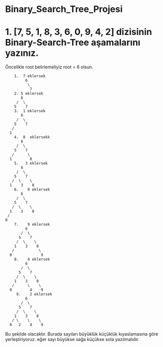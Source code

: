 # Binary_Search_Tree_Projesi
# 1. [7, 5, 1, 8, 3, 6, 0, 9, 4, 2] dizisinin Binary-Search-Tree aşamalarını yazınız.
Öncelikle root belirlemeliyiz root = 6 olsun.
```
    1.  7 eklersek
         6
          \
           7
    2. 5 eklersek
       6
     /  \
    5    7
    3.  1 eklersek
       6
     /  \
    5    7
   /
  1
    4.  8  eklersekk
       6
     /  \
    5    7
   /      \
  1        8
    5.   3 eklersek
       6
     /  \
    5    7
   /  \    \
  1    3    8
    6.    0 eklersek
       6
     /  \
    5    7
   /  \    \
  1    3    8
 /
0
    7.    9 eklersek
         6
       /  \
      5    7
     /  \    \
    1    3    8
   /           \
  0             9
    8.    4 eklersek
         6
       /  \
      5    7
     /  \    \
    1    3    8
   /      \    \
  0        4    9
     9.    2 eklersek
         6
       /  \
      5    7
     /  \    \
    1    3    8
   / \    \    \
  0   2    4    9
```
Bu şekilde olacaktır. Burada sayıları büyüklük küçüklük kıyaslamasına göre yerleştiriyoruz. eğer  sayı büyükse sağa küçükse sola yazılmalıdır.
